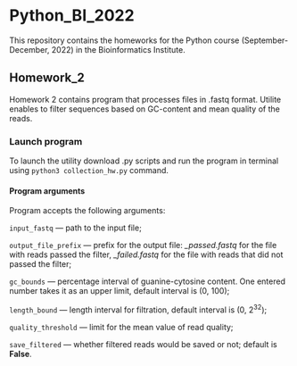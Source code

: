 # Python_BI_2022

This repository contains the homeworks for the Python course (September-December, 2022) in the Bioinformatics Institute.

## Homework_2

Homework 2 contains program that processes files in .fastq format. Utilite enables to filter sequences based on GC-content and mean quality of the reads.

### Launch program

To launch the utility download .py scripts and run the program in terminal using `python3 collection_hw.py` command.

#### Program arguments

Program accepts the following arguments:

`input_fastq` — path to the input file; 

`output_file_prefix` — prefix for the output file: *_passed.fastq* for the file with reads passed the filter, *_failed.fastq* for the file with reads that did not passed the filter;

`gc_bounds` — percentage interval of guanine-cytosine content. One entered number takes it as an upper limit, default interval is (0, 100);

`length_bound` — length interval for filtration, default interval is (0, 2<sup>32</sup>);

`quality_threshold` — limit for the mean value of read quality; 

`save_filtered` — whether filtered reads would be saved or not; default is **False**. 
